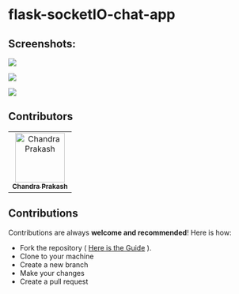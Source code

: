 # flask-socketIO-chat-app

## Screenshots:
![](https://user-images.githubusercontent.com/48859773/107848099-df529800-6e16-11eb-9089-d1f13feffb20.png)


![](https://user-images.githubusercontent.com/48859773/107848112-f0030e00-6e16-11eb-92a8-3dd5b61f7f82.png)


![](https://user-images.githubusercontent.com/48859773/107848125-0741fb80-6e17-11eb-8ab5-49c76a85b6a5.png)

## Contributors

<table>
  <tr>
    <td align="center"><a href="https://github.com/chandra8226"><img src="https://avatars.githubusercontent.com/u/64802100?v=4" width="100px;" alt="Chandra Prakash"/><br /><sub><b>Chandra Prakash</b></sub></a></td>    
  </tr>
 </table>

## Contributions

Contributions are always **welcome and recommended**! Here is how:

- Fork the repository ( [Here is the Guide](https://help.github.com/articles/fork-a-repo/) ).
- Clone to your machine
- Create a new branch
- Make your changes
- Create a pull request

